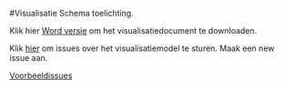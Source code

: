 #Visualisatie Schema toelichting.

Klik hier [Word versie](https://github.com/Geonovum/imkl2015-review/blob/master/5.%20visualisatie/IMKL2015-Handreiking-visualisatie_1.1RC1.docx?raw=true) om het visualisatiedocument te downloaden.

Klik [hier](https://github.com/Geonovum/imkl2015-review/issues?q=is%3Aopen+is%3Aissue+label%3Adataspecificatie) om issues over het visualisatiemodel te sturen. Maak een new issue aan.

[Voorbeeldissues](https://github.com/Geonovum/imkl2015-review/issues?q=is%3Aopen+is%3Aissue+label%3Avisualisatie)
